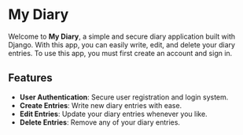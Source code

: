 # My Diary

Welcome to **My Diary**, a simple and secure diary application built with Django. With this app, you can easily write, edit, and delete your diary entries. To use this app, you must first create an account and sign in.

## Features

- **User Authentication**: Secure user registration and login system.
- **Create Entries**: Write new diary entries with ease.
- **Edit Entries**: Update your diary entries whenever you like.
- **Delete Entries**: Remove any of your diary entries.
 
